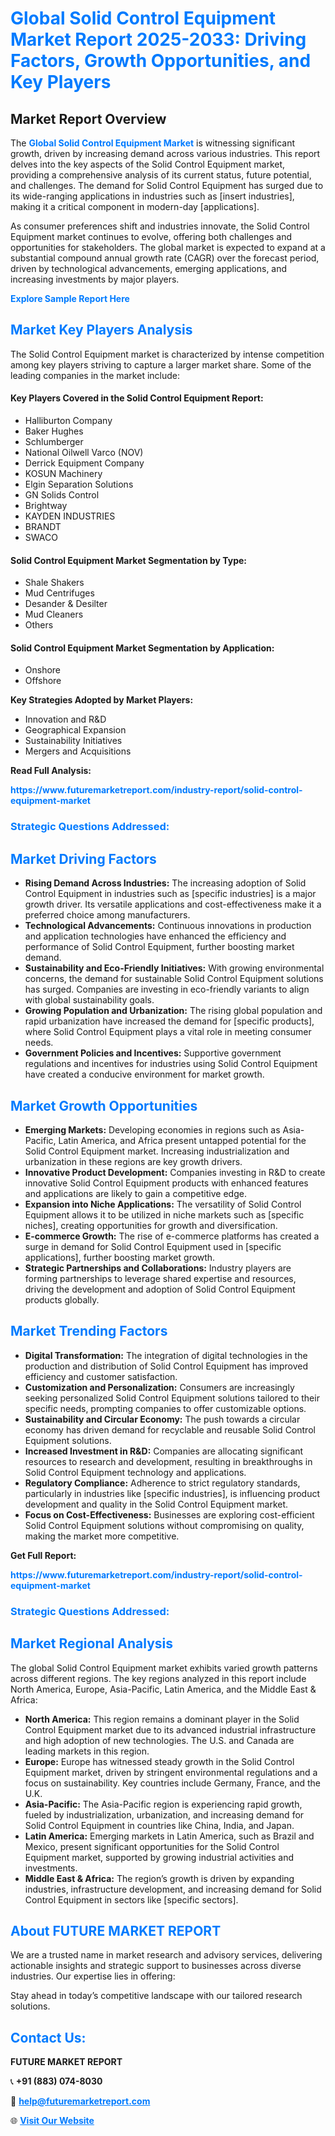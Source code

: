 <h1 style="color: #007BFF;">Global Solid Control Equipment Market Report 2025-2033: Driving Factors, Growth Opportunities, and Key Players</h1>

<section id="overview">
<h2>Market Report Overview</h2>
<p>The <a href="https://www.futuremarketreport.com/industry-report/solid-control-equipment-market" style="color: #007BFF; text-decoration: none;"><strong>Global Solid Control Equipment Market</strong></a> is witnessing significant growth, driven by increasing demand across various industries. This report delves into the key aspects of the Solid Control Equipment market, providing a comprehensive analysis of its current status, future potential, and challenges. The demand for Solid Control Equipment has surged due to its wide-ranging applications in industries such as [insert industries], making it a critical component in modern-day [applications].</p>
<p>As consumer preferences shift and industries innovate, the Solid Control Equipment market continues to evolve, offering both challenges and opportunities for stakeholders. The global market is expected to expand at a substantial compound annual growth rate (CAGR) over the forecast period, driven by technological advancements, emerging applications, and increasing investments by major players.</p>
</section>

<section id="overview">
<p><a href="https://www.futuremarketreport.com/request-sample/reportId=58022" style="color: #007BFF; text-decoration: none;"><strong>Explore Sample Report Here</strong></a></p>
</section>

<section id="key-players">
<h2 style="color: #007BFF;">Market Key Players Analysis</h2>
<p>The Solid Control Equipment market is characterized by intense competition among key players striving to capture a larger market share. Some of the leading companies in the market include:</p>
<h4>Key Players Covered in the Solid Control Equipment Report:</h4>
<ul><li>Halliburton Company</li><li>Baker Hughes</li><li>Schlumberger</li><li>National Oilwell Varco (NOV)</li><li>Derrick Equipment Company</li><li>KOSUN Machinery</li><li>Elgin Separation Solutions</li><li>GN Solids Control</li><li>Brightway</li><li>KAYDEN INDUSTRIES</li><li>BRANDT</li><li>SWACO</li></ul>
<h4>Solid Control Equipment Market Segmentation by Type:</h4>
<ul><li>Shale Shakers</li><li>Mud Centrifuges</li><li>Desander &amp; Desilter</li><li>Mud Cleaners</li><li>Others</li></ul>

<h4>Solid Control Equipment Market Segmentation by Application:</h4>
<ul><li>Onshore</li><li>Offshore</li></ul>
<p><strong>Key Strategies Adopted by Market Players:</strong></p>
<ul>
<li>Innovation and R&D</li>
<li>Geographical Expansion</li>
<li>Sustainability Initiatives</li>
<li>Mergers and Acquisitions</li>
</ul>
</section>

<section>
<p><strong>Read Full Analysis: </strong></p><a href="https://www.futuremarketreport.com/industry-report/solid-control-equipment-market" style="color: #007BFF; text-decoration: none;"><strong>https://www.futuremarketreport.com/industry-report/solid-control-equipment-market</strong></a>
<h3 style="color: #007BFF;">Strategic Questions Addressed:</h3>
</section>

<section id="driving-factors">
<h2 style="color: #007BFF;">Market Driving Factors</h2>
<ul>
<li><strong>Rising Demand Across Industries:</strong> The increasing adoption of Solid Control Equipment in industries such as [specific industries] is a major growth driver. Its versatile applications and cost-effectiveness make it a preferred choice among manufacturers.</li>
<li><strong>Technological Advancements:</strong> Continuous innovations in production and application technologies have enhanced the efficiency and performance of Solid Control Equipment, further boosting market demand.</li>
<li><strong>Sustainability and Eco-Friendly Initiatives:</strong> With growing environmental concerns, the demand for sustainable Solid Control Equipment solutions has surged. Companies are investing in eco-friendly variants to align with global sustainability goals.</li>
<li><strong>Growing Population and Urbanization:</strong> The rising global population and rapid urbanization have increased the demand for [specific products], where Solid Control Equipment plays a vital role in meeting consumer needs.</li>
<li><strong>Government Policies and Incentives:</strong> Supportive government regulations and incentives for industries using Solid Control Equipment have created a conducive environment for market growth.</li>
</ul>
</section>

<section id="growth-opportunities">
<h2 style="color: #007BFF;">Market Growth Opportunities</h2>
<ul>
<li><strong>Emerging Markets:</strong> Developing economies in regions such as Asia-Pacific, Latin America, and Africa present untapped potential for the Solid Control Equipment market. Increasing industrialization and urbanization in these regions are key growth drivers.</li>
<li><strong>Innovative Product Development:</strong> Companies investing in R&D to create innovative Solid Control Equipment products with enhanced features and applications are likely to gain a competitive edge.</li>
<li><strong>Expansion into Niche Applications:</strong> The versatility of Solid Control Equipment allows it to be utilized in niche markets such as [specific niches], creating opportunities for growth and diversification.</li>
<li><strong>E-commerce Growth:</strong> The rise of e-commerce platforms has created a surge in demand for Solid Control Equipment used in [specific applications], further boosting market growth.</li>
<li><strong>Strategic Partnerships and Collaborations:</strong> Industry players are forming partnerships to leverage shared expertise and resources, driving the development and adoption of Solid Control Equipment products globally.</li>
</ul>
</section>

<section id="trending-factors">
<h2 style="color: #007BFF;">Market Trending Factors</h2>
<ul>
<li><strong>Digital Transformation:</strong> The integration of digital technologies in the production and distribution of Solid Control Equipment has improved efficiency and customer satisfaction.</li>
<li><strong>Customization and Personalization:</strong> Consumers are increasingly seeking personalized Solid Control Equipment solutions tailored to their specific needs, prompting companies to offer customizable options.</li>
<li><strong>Sustainability and Circular Economy:</strong> The push towards a circular economy has driven demand for recyclable and reusable Solid Control Equipment solutions.</li>
<li><strong>Increased Investment in R&D:</strong> Companies are allocating significant resources to research and development, resulting in breakthroughs in Solid Control Equipment technology and applications.</li>
<li><strong>Regulatory Compliance:</strong> Adherence to strict regulatory standards, particularly in industries like [specific industries], is influencing product development and quality in the Solid Control Equipment market.</li>
<li><strong>Focus on Cost-Effectiveness:</strong> Businesses are exploring cost-efficient Solid Control Equipment solutions without compromising on quality, making the market more competitive.</li>
</ul>
</section>

<section>
<p><strong>Get Full Report: </strong></p><a href="https://www.futuremarketreport.com/industry-report/solid-control-equipment-market" style="color: #007BFF; text-decoration: none;"><strong>https://www.futuremarketreport.com/industry-report/solid-control-equipment-market</strong></a>
<h3 style="color: #007BFF;">Strategic Questions Addressed:</h3>
</section>


<section id="regional-analysis">
<h2 style="color: #007BFF;">Market Regional Analysis</h2>
<p>The global Solid Control Equipment market exhibits varied growth patterns across different regions. The key regions analyzed in this report include North America, Europe, Asia-Pacific, Latin America, and the Middle East & Africa:</p>
<ul>
<li><strong>North America:</strong> This region remains a dominant player in the Solid Control Equipment market due to its advanced industrial infrastructure and high adoption of new technologies. The U.S. and Canada are leading markets in this region.</li>
<li><strong>Europe:</strong> Europe has witnessed steady growth in the Solid Control Equipment market, driven by stringent environmental regulations and a focus on sustainability. Key countries include Germany, France, and the U.K.</li>
<li><strong>Asia-Pacific:</strong> The Asia-Pacific region is experiencing rapid growth, fueled by industrialization, urbanization, and increasing demand for Solid Control Equipment in countries like China, India, and Japan.</li>
<li><strong>Latin America:</strong> Emerging markets in Latin America, such as Brazil and Mexico, present significant opportunities for the Solid Control Equipment market, supported by growing industrial activities and investments.</li>
<li><strong>Middle East & Africa:</strong> The region’s growth is driven by expanding industries, infrastructure development, and increasing demand for Solid Control Equipment in sectors like [specific sectors].</li>
</ul>
</section>

<footer>
<h2 style="color: #007BFF;">About FUTURE MARKET REPORT</h2>
<p>We are a trusted name in market research and advisory services, delivering actionable insights and strategic support to businesses across diverse industries. Our expertise lies in offering:</p>

<p>Stay ahead in today’s competitive landscape with our tailored research solutions.</p>

<h2 style="color: #007BFF;">Contact Us:</h2>
<p><strong>FUTURE MARKET REPORT</strong></p>
<p>📞 <strong>+91 (883) 074-8030</strong></p>
<p>📧 <strong><a href="mailto:help@futuremarketreport.com" style="color: #007BFF;">help@futuremarketreport.com</a></strong></p>
<p>🌐 <strong><a href="https://www.futuremarketreport.com/" style="color: #007BFF;">Visit Our Website</a></strong></p>
</footer>